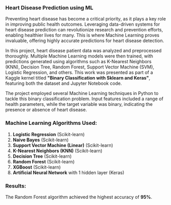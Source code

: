 ### Heart Disease Prediction using ML

Preventing heart disease has become a critical priority, as it plays a key role in improving public health outcomes. Leveraging data-driven systems for heart disease prediction can revolutionize research and prevention efforts, enabling healthier lives for many. This is where Machine Learning proves invaluable, offering highly accurate predictions for heart disease detection.

In this project, heart disease patient data was analyzed and preprocessed thoroughly. Multiple Machine Learning models were then trained, with predictions generated using algorithms such as K-Nearest Neighbors (KNN), Decision Tree, Random Forest, Support Vector Machine (SVM), Logistic Regression, and others. This work was presented as part of a Kaggle kernel titled **"Binary Classification with Sklearn and Keras"**, featuring both the dataset and Jupyter Notebook code.

The project employed several Machine Learning techniques in Python to tackle this binary classification problem. Input features included a range of health parameters, while the target variable was binary, indicating the presence or absence of heart disease.

### Machine Learning Algorithms Used:
1. **Logistic Regression** (Scikit-learn)
2. **Naive Bayes** (Scikit-learn)
3. **Support Vector Machine (Linear)** (Scikit-learn)
4. **K-Nearest Neighbors (KNN)** (Scikit-learn)
5. **Decision Tree** (Scikit-learn)
6. **Random Forest** (Scikit-learn)
7. **XGBoost** (Scikit-learn)
8. **Artificial Neural Network** with 1 hidden layer (Keras)

### Results:
The Random Forest algorithm achieved the highest accuracy of **95%**.
